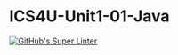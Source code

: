 # ICS4U-Unit1-01-Java

[![GitHub's Super Linter](https://github.com/darienrh/ICS4U-Unit1-01-Java/workflows/GitHub's%20Super%20Linter/badge.svg)](https://github.com/darienrh/ICS4U-Unit1-01-Java/actions)
